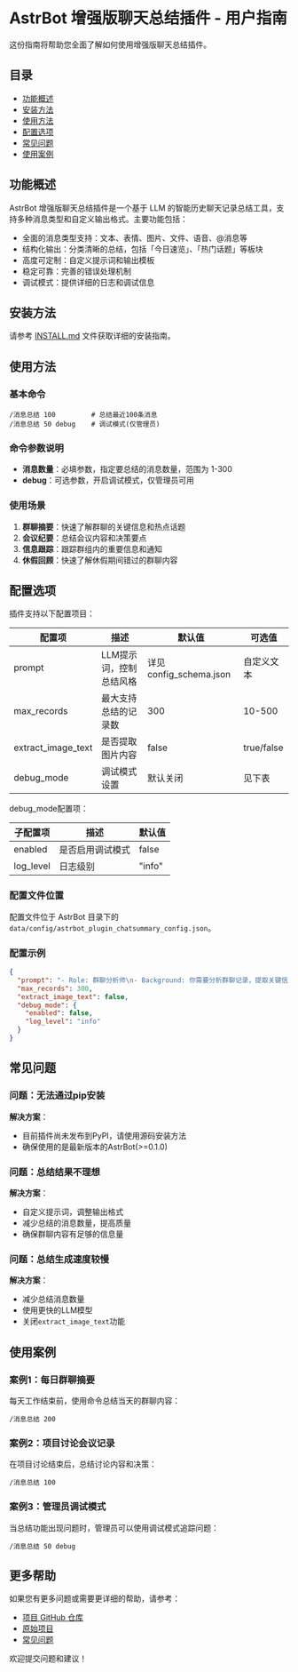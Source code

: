 # AstrBot 增强版聊天总结插件 - 用户指南

这份指南将帮助您全面了解如何使用增强版聊天总结插件。

## 目录

- [功能概述](#功能概述)
- [安装方法](#安装方法)
- [使用方法](#使用方法)
- [配置选项](#配置选项)
- [常见问题](#常见问题)
- [使用案例](#使用案例)

## 功能概述

AstrBot 增强版聊天总结插件是一个基于 LLM 的智能历史聊天记录总结工具，支持多种消息类型和自定义输出格式。主要功能包括：

- 全面的消息类型支持：文本、表情、图片、文件、语音、@消息等
- 结构化输出：分类清晰的总结，包括「今日速览」、「热门话题」等板块
- 高度可定制：自定义提示词和输出模板
- 稳定可靠：完善的错误处理机制
- 调试模式：提供详细的日志和调试信息

## 安装方法

请参考 [INSTALL.md](../INSTALL.md) 文件获取详细的安装指南。

## 使用方法

### 基本命令

```
/消息总结 100         # 总结最近100条消息
/消息总结 50 debug    # 调试模式(仅管理员)
```

### 命令参数说明

- **消息数量**：必填参数，指定要总结的消息数量，范围为 1-300
- **debug**：可选参数，开启调试模式，仅管理员可用

### 使用场景

1. **群聊摘要**：快速了解群聊的关键信息和热点话题
2. **会议纪要**：总结会议内容和决策要点
3. **信息跟踪**：跟踪群组内的重要信息和通知
4. **休假回顾**：快速了解休假期间错过的群聊内容

## 配置选项

插件支持以下配置项目：

| 配置项 | 描述 | 默认值 | 可选值 |
|--------|------|--------|--------|
| prompt | LLM提示词，控制总结风格 | 详见config_schema.json | 自定义文本 |
| max_records | 最大支持总结的记录数 | 300 | 10-500 |
| extract_image_text | 是否提取图片内容 | false | true/false |
| debug_mode | 调试模式设置 | 默认关闭 | 见下表 |

debug_mode配置项：

| 子配置项 | 描述 | 默认值 |
|--------|------|--------|
| enabled | 是否启用调试模式 | false |
| log_level | 日志级别 | "info" |

### 配置文件位置

配置文件位于 AstrBot 目录下的 `data/config/astrbot_plugin_chatsummary_config.json`。

### 配置示例

```json
{
  "prompt": "- Role: 群聊分析师\n- Background: 你需要分析群聊记录，提取关键信息\n- OutputFormat: \n  1. 【今日速览】\n  2. 【热门话题】\n  3. 【趣味时刻】",
  "max_records": 300,
  "extract_image_text": false,
  "debug_mode": {
    "enabled": false,
    "log_level": "info"
  }
}
```

## 常见问题

### 问题：无法通过pip安装

**解决方案**：
- 目前插件尚未发布到PyPI，请使用源码安装方法
- 确保使用的是最新版本的AstrBot(>=0.1.0)

### 问题：总结结果不理想

**解决方案**：
- 自定义提示词，调整输出格式
- 减少总结的消息数量，提高质量
- 确保群聊内容有足够的信息量

### 问题：总结生成速度较慢

**解决方案**：
- 减少总结消息数量
- 使用更快的LLM模型
- 关闭`extract_image_text`功能

## 使用案例

### 案例1：每日群聊摘要

每天工作结束前，使用命令总结当天的群聊内容：

```
/消息总结 200
```

### 案例2：项目讨论会议记录

在项目讨论结束后，总结讨论内容和决策：

```
/消息总结 100
```

### 案例3：管理员调试模式

当总结功能出现问题时，管理员可以使用调试模式追踪问题：

```
/消息总结 50 debug
```

## 更多帮助

如果您有更多问题或需要更详细的帮助，请参考：

- [项目 GitHub 仓库](https://github.com/jokeryuyc/astrbot-enhanced-chatsummary)
- [原始项目](https://github.com/laopanmemz/astrbot_plugin_chatsummary)
- [常见问题](https://github.com/jokeryuyc/astrbot-enhanced-chatsummary/issues)

欢迎提交问题和建议！